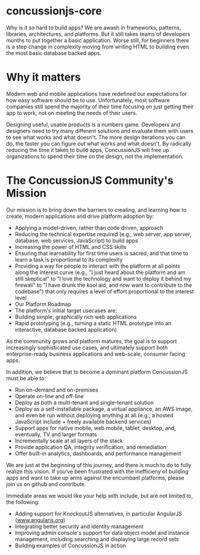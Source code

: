 concussionjs-core
=================

Why is it so hard to build apps?
We are awash in frameworks, patterns, libraries, architectures, and platforms. But it still takes teams of developers months to put together a basic application. Worse still, for beginners there is a step change in complexity moving from writing HTML to building even the most basic database backed apps.

Why it matters
==============
Modern web and mobile applications have redefined our expectations for how easy software should be to use. Unfortunately, most software companies still spend the majority of their time focusing on just getting their app to work, not on meeting the needs of their users.

Designing useful, usable products is a numbers game. Developers and designers need to try many different solutions and evaluate them with users to see what works and what doesn't. The more design iterations you can do, the faster you can figure out what works and what doesn't. By radically reducing the time it takes to build apps, ConcussionJS will free up organizations to spend their time on the design, not the implementation.

The ConcussionJS Community's Mission
=====================================

Our mission is to bring down the barriers to creating, and learning how to create, modern applications and drive platform adoption by:

+ Applying a model-driven, rather than code driven, approach
+ Reducing the technical expertise required (e.g., web server, app server, database, web services, JavaScript) to build apps
+ Increasing the power of HTML and CSS skills
+ Ensuring that learnability for first time users is sacred, and that time to learn a task is proportional to its complexity
+ Providing a way for people to interact with the platform at all points along the interest curve (e.g., "I just heard about the platform and am still skeptical" to "I love the technology and want to deploy it behind my firewall" to "I have drunk the kool aid, and now want to contribute to the codebase") that only requires a level of effort proportional to the interest level
+ Our Platform Roadmap
+ The platform's initial target usecases are: 
+ Building simple, graphically rich web applications
+ Rapid prototyping (e.g., turning a static HTML prototype into an interactive, database backed application)

As the community grows and platform matures, the goal is to support increasingly sophisticated use cases, and ultimately support both enterprise-ready business applications and web-scale, consumer facing apps.

In addition, we believe that to become a dominant platform ConcussionJS must be able to:
+ Run on-demand and on-premises
+ Operate on-line and off-line
+ Deploy as both a multi-tenant and single-tenant solution
+ Deploy as a self-installable package, a virtual appliance, an AWS image, and even be run without deploying anything at all (e.g., a hosted JavaScript include + freely available backend services)
+ Support apps for native mobile, web mobile, tablet, desktop, and, eventually, TV and larger formats
+ Incrementally scale at all layers of the stack
+ Provide application QA, integrity verification, and remediation
+ Offer built-in analytics, dashboards, and performance management

We are just at the beginning of this journey, and there is much to do to fully realize this vision. If you've been frustrated with the inefficieny of building apps and want to take up arms against the encumbant platforms, please join us on github and contribute. 

Immediate areas we would like your help with include, but are not limited to, the following:

+ Adding support for KnockoutJS alternatives, in particular AngularJS (www.angularjs.org)
+ Integrating better security and identity management
+ Improving admin console's support for data object model and instance management, including searching and displaying large record sets
+ Building examples of ConcussionJS in action